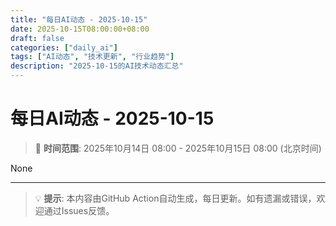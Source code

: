 ```yaml
---
title: "每日AI动态 - 2025-10-15"
date: 2025-10-15T08:00:00+08:00
draft: false
categories: ["daily_ai"]
tags: ["AI动态", "技术更新", "行业趋势"]
description: "2025-10-15的AI技术动态汇总"
---
```


# 每日AI动态 - 2025-10-15

> 📅 **时间范围**: 2025年10月14日 08:00 - 2025年10月15日 08:00 (北京时间)

None

---

> 💡 **提示**: 本内容由GitHub Action自动生成，每日更新。如有遗漏或错误，欢迎通过Issues反馈。
